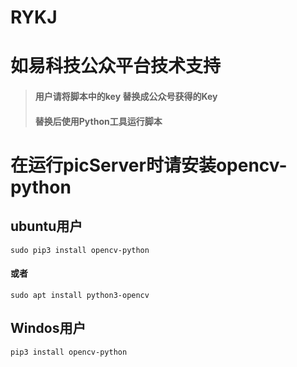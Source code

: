 RYKJ
===
# 如易科技公众平台技术支持

>#### 用户请将脚本中的key 替换成公众号获得的Key
>#### 替换后使用Python工具运行脚本


# 在运行picServer时请安装opencv-python
## ubuntu用户
```sudo pip3 install opencv-python```
#### 或者
```sudo apt install python3-opencv```

## Windos用户
```pip3 install opencv-python```
